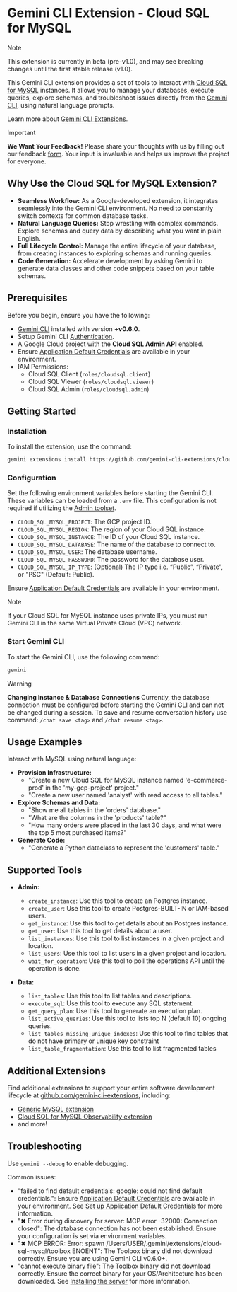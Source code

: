 # Gemini CLI Extension - Cloud SQL for MySQL

> [!NOTE]
> This extension is currently in beta (pre-v1.0), and may see breaking changes until the first stable release (v1.0).

This Gemini CLI extension provides a set of tools to interact with [Cloud SQL for MySQL](https://cloud.google.com/sql/docs/mysql) instances. It allows you to manage your databases, execute queries, explore schemas, and troubleshoot issues directly from the [Gemini CLI](https://google-gemini.github.io/gemini-cli/), using natural language prompts.

Learn more about [Gemini CLI Extensions](https://github.com/google-gemini/gemini-cli/blob/main/docs/extensions/index.md).
> [!IMPORTANT]
> **We Want Your Feedback!**
> Please share your thoughts with us by filling out our feedback [form][form]. 
> Your input is invaluable and helps us improve the project for everyone.

[form]: https://docs.google.com/forms/d/e/1FAIpQLSfEGmLR46iipyNTgwTmIDJqzkAwDPXxbocpXpUbHXydiN1RTw/viewform?usp=pp_url&entry.157487=cloud-sql-mysql
## Why Use the Cloud SQL for MySQL Extension?

* **Seamless Workflow:** As a Google-developed extension, it integrates seamlessly into the Gemini CLI environment. No need to constantly switch contexts for common database tasks.
* **Natural Language Queries:** Stop wrestling with complex commands. Explore schemas and query data by describing what you want in plain English.
* **Full Lifecycle Control:** Manage the entire lifecycle of your database, from creating instances to exploring schemas and running queries.
* **Code Generation:** Accelerate development by asking Gemini to generate data classes and other code snippets based on your table schemas.


## Prerequisites

Before you begin, ensure you have the following:

* [Gemini CLI](https://github.com/google-gemini/gemini-cli) installed with version **+v0.6.0**.
* Setup Gemini CLI [Authentication](https://github.com/google-gemini/gemini-cli/tree/main?tab=readme-ov-file#-authentication-options).
* A Google Cloud project with the **Cloud SQL Admin API** enabled.
* Ensure [Application Default Credentials](https://cloud.google.com/docs/authentication/gcloud) are available in your environment.
* IAM Permissions:
  * Cloud SQL Client (`roles/cloudsql.client`)
  * Cloud SQL Viewer (`roles/cloudsql.viewer`)
  * Cloud SQL Admin (`roles/cloudsql.admin`)

## Getting Started

### Installation

To install the extension, use the command:

```bash
gemini extensions install https://github.com/gemini-cli-extensions/cloud-sql-mysql
```

### Configuration

Set the following environment variables before starting the Gemini CLI. These variables can be loaded from a `.env` file.
This configuration is not required if utilizing the [Admin toolset](#supported-tools).

* `CLOUD_SQL_MYSQL_PROJECT`: The GCP project ID.
* `CLOUD_SQL_MYSQL_REGION`: The region of your Cloud SQL instance.
* `CLOUD_SQL_MYSQL_INSTANCE`: The ID of your Cloud SQL instance.
* `CLOUD_SQL_MYSQL_DATABASE`: The name of the database to connect to.
* `CLOUD_SQL_MYSQL_USER`: The database username.
* `CLOUD_SQL_MYSQL_PASSWORD`: The password for the database user.
* `CLOUD_SQL_MYSQL_IP_TYPE`: (Optional) The IP type i.e. “Public”, “Private”, or "PSC" (Default: Public).

Ensure [Application Default Credentials](https://cloud.google.com/docs/authentication/gcloud) are available in your environment.

> [!NOTE]
> If your Cloud SQL for MySQL instance uses private IPs, you must run Gemini CLI in the same Virtual Private Cloud (VPC) network.

### Start Gemini CLI

To start the Gemini CLI, use the following command:

```bash
gemini
```

> [!WARNING]
> **Changing Instance & Database Connections**
> Currently, the database connection must be configured before starting the Gemini CLI and can not be changed during a session.
> To save and resume conversation history use command: `/chat save <tag>` and `/chat resume <tag>`.

## Usage Examples

Interact with MySQL using natural language:

* **Provision Infrastructure:**
    * "Create a new Cloud SQL for MySQL instance named 'e-commerce-prod' in the 'my-gcp-project' project."
    * "Create a new user named 'analyst' with read access to all tables."
* **Explore Schemas and Data:**
  * "Show me all tables in the 'orders' database."
  * "What are the columns in the 'products' table?"
  * "How many orders were placed in the last 30 days, and what were the top 5 most purchased items?"
* **Generate Code:**
  * "Generate a Python dataclass to represent the 'customers' table."

## Supported Tools

* **Admin:**
   	* `create_instance`: Use this tool to create an Postgres instance.
   	* `create_user`: Use this tool to create Postgres-BUILT-IN or IAM-based users.
   	* `get_instance`: Use this tool to get details about an Postgres instance.
   	* `get_user`: Use this tool to get details about a user.
   	* `list_instances`: Use this tool to list instances in a given project and location.
   	* `list_users`: Use this tool to list users in a given project and location.
    * `wait_for_operation`: Use this tool to poll the operations API until the operation is done.

* **Data:**
    *  `list_tables`: Use this tool to list tables and descriptions.
    *  `execute_sql`: Use this tool to execute any SQL statement.
    *  `get_query_plan`: Use this tool to generate an execution plan.
    *  `list_active_queries`: Use this tool to lists top N (default 10) ongoing queries.
    *  `list_tables_missing_unique_indexes`: Use this tool to find tables that do not have primary or unique key constraint
    *  `list_table_fragmentation`: Use this tool to list fragmented tables

## Additional Extensions

Find additional extensions to support your entire software development lifecycle at [github.com/gemini-cli-extensions](https://github.com/gemini-cli-extensions), including:
* [Generic MySQL extension](https://github.com/gemini-cli-extensions/mysql)
* [Cloud SQL for MySQL Observability extension](https://github.com/gemini-cli-extensions/cloud-sql-mysql-observability)
* and more!

## Troubleshooting

Use `gemini --debug` to enable debugging.

Common issues:

* "failed to find default credentials: google: could not find default credentials.": Ensure [Application Default Credentials](https://cloud.google.com/docs/authentication/gcloud) are available in your environment. See [Set up Application Default Credentials](https://cloud.google.com/docs/authentication/external/set-up-adc) for more information.
* "✖ Error during discovery for server: MCP error -32000: Connection closed": The database connection has not been established. Ensure your configuration is set via environment variables.
* "✖ MCP ERROR: Error: spawn /Users/USER/.gemini/extensions/cloud-sql-mysql/toolbox ENOENT": The Toolbox binary did not download correctly. Ensure you are using Gemini CLI v0.6.0+.
* "cannot execute binary file": The Toolbox binary did not download correctly. Ensure the correct binary for your OS/Architecture has been downloaded. See [Installing the server](https://googleapis.github.io/genai-toolbox/getting-started/introduction/#installing-the-server) for more information.
